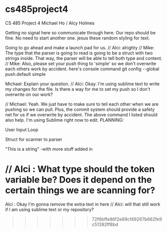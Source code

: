 # cs485project4
CS 485 Project 4
Michael Ho / Alcy Holmes

Getting no signal here so communicate through here.  Our repo should be fine.  No need to start another one.
jesus these random styling for text.

Going to go ahead and make a launch pad for us.
// Alci: alrighty
// Mike: The type that the parser is going to read is going to be a struct with two strings inside.  That way, the parser will be able to tell both type and content.
// Mike: Also, please set your push thing to 'simple' so we don't overwrite each others work by accident.  here's console command
		git config --global push.default simple

Michael: Explain your question.
// Alci: Okay. I'm using sublime text to write my changes for the file. Is there a way for me to set my push so I don't overwrite on our work?

// Michael: Yeah.  We just have to make sure to tell each other when we are pushing so we can pull.  Plus, the commit system should provide a safety net for us if we overwrite by accident.  The above command I listed should also help.  I'm using Sublime right now to edit.
PLANNING:

User Input Loop

Struct for scanner to parser

"This is a string" -with more stuff added in

// Alci : What type should the token variable be? Does it depend on the certain things we are scanning for?
=======
Alci : Okay I'm gonna remove the extra text in here
// Alci: will that still work if I am using sublime text or my repository?
>>>>>>> 72f6bffe86f2e69cf49267b662fe9c51392ff8bd
